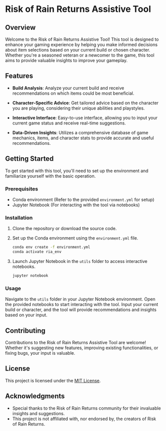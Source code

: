 # Risk of Rain Returns Assistive Tool

## Overview

Welcome to the Risk of Rain Returns Assistive Tool! This tool is designed to enhance your gaming experience by helping you make informed decisions about item selections based on your current build or chosen character. Whether you're a seasoned veteran or a newcomer to the game, this tool aims to provide valuable insights to improve your gameplay.

## Features

- **Build Analysis**: Analyze your current build and receive recommendations on which items could be most beneficial.

- **Character-Specific Advice**: Get tailored advice based on the character you are playing, considering their unique abilities and playstyles.

- **Interactive Interface**: Easy-to-use interface, allowing you to input your current game status and receive real-time suggestions.

- **Data-Driven Insights**: Utilizes a comprehensive database of game mechanics, items, and character stats to provide accurate and useful recommendations.

## Getting Started

To get started with this tool, you'll need to set up the environment and familiarize yourself with the basic operation.

### Prerequisites

- Conda environment (Refer to the provided `environment.yml` for setup)
- Jupyter Notebook (For interacting with the tool via notebooks)


### Installation

1. Clone the repository or download the source code.
2. Set up the Conda environment using the `environment.yml` file.

   ```bash
   conda env create -f environment.yml
   conda activate ria_env
   ```
3. Launch Jupyter Notebook in the `utils` folder to access interactive notebooks.

   ```bash
   jupyter notebook
   ```

### Usage

Navigate to the `utils` folder in your Jupyter Notebook environment. Open the provided notebooks to start interacting with the tool. Input your current build or character, and the tool will provide recommendations and insights based on your input.


## Contributing

Contributions to the Risk of Rain Returns Assistive Tool are welcome! Whether it's suggesting new features, improving existing functionalities, or fixing bugs, your input is valuable.

## License

This project is licensed under the [MIT License](LICENSE).

## Acknowledgments

- Special thanks to the Risk of Rain Returns community for their invaluable insights and suggestions.
- This project is not affiliated with, nor endorsed by, the creators of Risk of Rain Returns.
